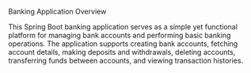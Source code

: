 Banking Application Overview

This Spring Boot banking application serves as a 
simple yet functional platform for managing bank 
accounts and performing basic banking operations.
The application supports creating bank accounts, 
fetching account details, making deposits and 
withdrawals, deleting accounts, transferring funds 
between accounts, and viewing transaction histories.
